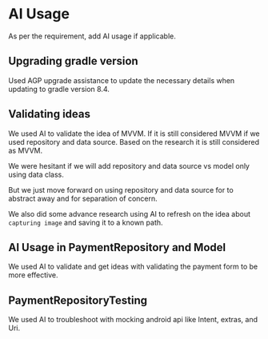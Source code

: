 # AI Usage

As per the requirement, add AI usage if applicable.

## Upgrading gradle version

Used AGP upgrade assistance to update the necessary details when updating to gradle version 8.4.

## Validating ideas

We used AI to validate the idea of MVVM. If it is still considered MVVM if we used repository
and data source. Based on the research it is still considered as MVVM. 

We were hesitant if we will add repository and data source vs model only using data class.

But we just move forward on using repository and data source for to abstract away and for 
separation of concern.

We also did some advance research using AI to refresh on the idea about `capturing image` and 
saving it to a known path.


## AI Usage in PaymentRepository and Model

We used AI to validate and get ideas with validating the payment form to be more effective.

## PaymentRepositoryTesting

We used AI to troubleshoot with mocking android api like Intent, extras, and Uri.